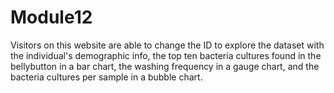 # Module12

Visitors on this website are able to change the ID to explore the dataset with the individual's demographic info, the top ten bacteria cultures found in the bellybutton in a bar chart, the washing frequency in a gauge chart, and the bacteria cultures per sample in a bubble chart. 
